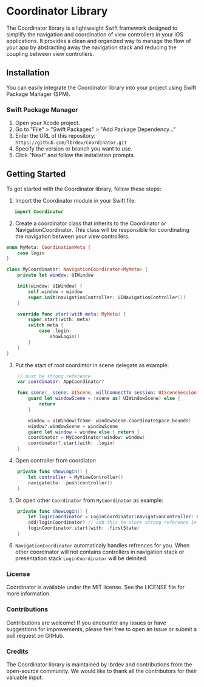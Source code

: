 # Coordinator Library

The Coordinator library is a lightweight Swift framework designed to simplify the navigation and coordination of view controllers in your iOS applications. It provides a clean and organized way to manage the flow of your app by abstracting away the navigation stack and reducing the coupling between view controllers.

## Installation

You can easily integrate the Coordinator library into your project using Swift Package Manager (SPM).

### Swift Package Manager

1. Open your Xcode project.
2. Go to "File" > "Swift Packages" > "Add Package Dependency..."
3. Enter the URL of this repository: `https://github.com/lbrdev/Coordinator.git`
4. Specify the version or branch you want to use.
5. Click "Next" and follow the installation prompts.

## Getting Started

To get started with the Coordinator library, follow these steps:

1. Import the Coordinator module in your Swift file:

```swift
   import Coordinator
```
2. Create a coordinator class that inherits to the Coordinator or NavigationCoordinator. This class will be responsible for coordinating the navigation between your view controllers.
```swift
enum MyMeta: CoordinationMeta {
    case login
}

class MyCoordinator: NavigationCoordinator<MyMeta> {
    private let window: UIWindow

    init(window: UIWindow) {
        self.window = window
        super.init(navigationController: UINavigationController())
    }

    override func start(with meta: MyMeta) {
        super.start(with: meta)
        switch meta {
            case .login:
                showLogin()
        }
    }
}
```

3. Put the start of root coordintor in scene delegate as example:
```swift
    // must be strong reference
    var coordinator: AppCoordinator?

    func scene(_ scene: UIScene, willConnectTo session: UISceneSession, options connectionOptions: UIScene.ConnectionOptions) {
        guard let windowScene = (scene as? UIWindowScene) else {
            return
        }

        window = UIWindow(frame: windowScene.coordinateSpace.bounds)
        window?.windowScene = windowScene
        guard let window = window else { return }
        coordinator = MyCoordinator(window: window)
        coordinator?.start(with: .login)
    }

```
4. Open controller from coordiator:
```swift
    private func showLogin() {
        let controller = MyViewController()
        navigate(to: .push(controller))
    }
```
5. Or open other `Coordinator` from `MyCoordinator` as example:
```swift
    private func showLogin() {
        let loginCoordinator = LoginCoordinator(navigationController: navigationController)
        add(loginCoordinator) // add this to store strong reference in MyCoordinator
        loginCoordinator.start(with: .firstState)
    }
```
6. `NavigationCoordinator` automaticaly handles refrences for you. When other coordinator will not contains controllers in navigation stack or presentation stack `LoginCoordinator` will be deinited.

### License

Coordinator is available under the MIT license. See the LICENSE file for more information.

### Contributions

Contributions are welcome! If you encounter any issues or have suggestions for improvements, please feel free to open an issue or submit a pull request on GitHub.

### Credits

The Coordinator library is maintained by lbrdev and contributions from the open-source community. We would like to thank all the contributors for their valuable input.
